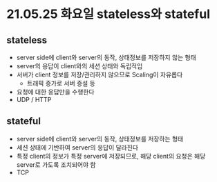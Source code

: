 # 21.05.25 화요일 stateless와 stateful

## stateless

- server side에 client와 server의 동작, 상태정보를 저장하지 않는 형태
- server의 응답이 client와의 세션 상태와 독립적임
- 서버가 client 정보를 저장/관리하지 않으므로 Scaling이 자유롭다
  - 트래픽 증가로 서버 증설 등
- 요청에 대한 응답만을 수행한다
- UDP / HTTP



## stateful

- server side에 client와 server의 동작, 상태정보를 저장하는 형태
- 세션 상태에 기반하여 server의 응답이 달라진다
- 특정 client의 정보가 특정 server에 저장되므로, 해당 client의 요청은 해당 server로 가도록 조치되어야 함
- TCP